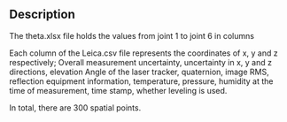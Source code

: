 ## Description
The theta.xlsx file holds the values from joint 1 to joint 6 in columns


Each column of the Leica.csv file represents the coordinates of x, y and z respectively; Overall measurement uncertainty, uncertainty in x, y and z directions, elevation Angle of the laser tracker, quaternion, image RMS, reflection equipment information, temperature, pressure, humidity at the time of measurement, time stamp, whether leveling is used.


In total, there are 300 spatial points.
